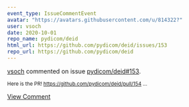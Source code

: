 ```yaml
---
event_type: IssueCommentEvent
avatar: "https://avatars.githubusercontent.com/u/814322?"
user: vsoch
date: 2020-10-01
repo_name: pydicom/deid
html_url: https://github.com/pydicom/deid/issues/153
repo_url: https://github.com/pydicom/deid
---
```


<a href='https://github.com/vsoch' target='_blank'>vsoch</a> commented on issue <a href='https://github.com/pydicom/deid/issues/153' target='_blank'>pydicom/deid#153</a>.

<small>Here is the PR! https://github.com/pydicom/deid/pull/154...</small>

<a href='https://github.com/pydicom/deid/issues/153' target='_blank'>View Comment</a>